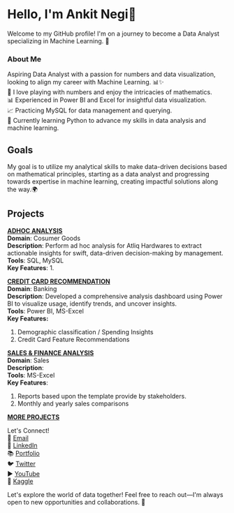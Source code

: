 # Hello, I'm Ankit Negi👋   
Welcome to my GitHub profile! I'm on a journey to become a Data Analyst specializing in Machine Learning. 🌟  


### About Me  
Aspiring Data Analyst with a passion for numbers and data visualization, looking to align my career with Machine Learning. 📊✨  
🧮 I love playing with numbers and enjoy the intricacies of mathematics.  
📊 Experienced in Power BI and Excel for insightful data visualization.  
📈 Practicing MySQL for data management and querying.  
🌱 Currently learning Python to advance my skills in data analysis and machine learning.  

## Goals
My goal is to utilize my analytical skills to make data-driven decisions based on mathematical principles, starting as a data analyst and progressing towards expertise in machine learning, creating impactful solutions along the way.🌍    

## Projects  
**[ADHOC ANALYSIS](https://github.com/iankitnegi/SQL_AdHoc_Analysis_Project)**  
**Domain**: Cosumer Goods   
**Description**: Perform ad hoc analysis for Atliq Hardwares to extract actionable insights for swift, data-driven decision-making by management.    
**Tools**: SQL, MySQL    
**Key Features**: 
1. 

**[CREDIT CARD RECOMMENDATION](https://github.com/iankitnegi/PowerBI_Banking_Project)**  
**Domain**: Banking  
**Description**: Developed a comprehensive analysis dashboard using Power BI to visualize usage, identify trends, and uncover insights.  
**Tools**: Power BI, MS-Excel      
**Key Features:** 
1. Demographic classification / Spending Insights
2. Credit Card Feature Recommendations

**[SALES & FINANCE ANALYSIS](https://github.com/iankitnegi/Sales-Finance-Analysis-Report)**  
**Domain**: Sales  
**Description**:    
**Tools**: MS-Excel  
**Key Features**:  
1. Reports based upon the template provide by stakeholders.
2. Monthly and yearly sales comparisons  

**[MORE PROJECTS](https://github.com/iankitnegi?tab=repositories)**

Let's Connect!   
📧 [Email](ankitnegi996@rocketmail.com)   
💼 [LinkedIn](https://www.linkedin.com/in/iankitnegi/)  
📚 [Portfolio](https://codebasics.io/portfolio/Ankit-Negi)  
🐦 [Twitter](https://x.com/rajputankitnegi)   
▶️ [YouTube](https://www.youtube.com/@rajputankitnegi)  
🧩 [Kaggle](https://www.kaggle.com/rajputankitnegi)  

Let's explore the world of data together! Feel free to reach out—I'm always open to new opportunities and collaborations. 🚀
